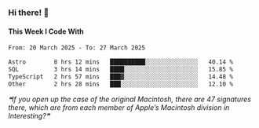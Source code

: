 ### Hi there! 👋

#### This Week I Code With
<!--START_SECTION:waka-->

```txt
From: 20 March 2025 - To: 27 March 2025

Astro        8 hrs 12 mins   ██████████░░░░░░░░░░░░░░░   40.14 %
SQL          3 hrs 14 mins   ████░░░░░░░░░░░░░░░░░░░░░   15.85 %
TypeScript   2 hrs 57 mins   ███▓░░░░░░░░░░░░░░░░░░░░░   14.48 %
Other        2 hrs 28 mins   ███░░░░░░░░░░░░░░░░░░░░░░   12.10 %
```

<!--END_SECTION:waka-->

<!--STARTS_HERE_QUOTE_README-->
<i>❝If you open up the case of the original Macintosh, there are 47 signatures there, which are from each member of Apple’s Macintosh division in Interesting?❞</i>
<!--ENDS_HERE_QUOTE_README-->
